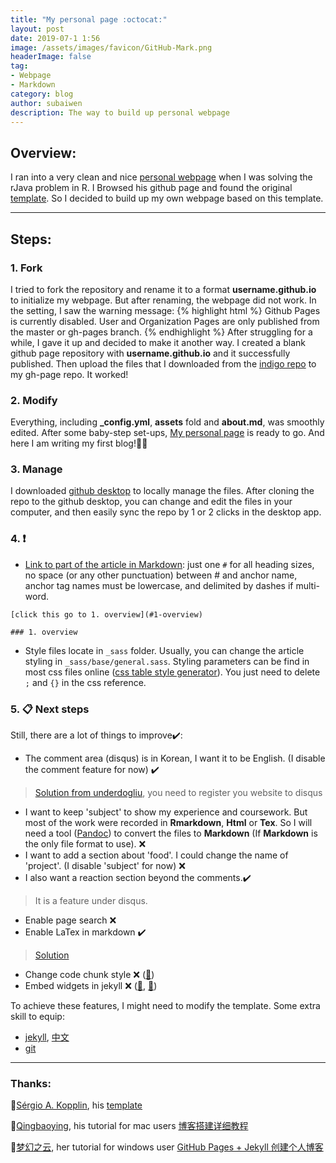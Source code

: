 ```yaml
---
title: "My personal page :octocat:"
layout: post
date: 2019-07-1 1:56
image: /assets/images/favicon/GitHub-Mark.png
headerImage: false
tag:
- Webpage
- Markdown
category: blog
author: subaiwen
description: The way to build up personal webpage
---
```


## Overview:

I ran into a very clean and nice [personal webpage](https://zhiyzuo.github.io/installation-rJava/) when I was solving the rJava problem in R. I Browsed his github page and found the original [template](https://github.com/sergiokopplin/indigo). So I decided to build up my own webpage based on this template.

---

## Steps:

### 1. Fork

I tried to fork the repository and rename it to a format **username.github.io** to initialize my webpage. But after renaming, the webpage did not work. In the setting, I saw the warning message: 
{% highlight html %}
Github Pages is currently disabled. User and Organization Pages are only published from the master or gh-pages branch.
{% endhighlight %}
After struggling for a while, I gave it up and decided to make it another way. I created a blank github page repository with **username.github.io** and it successfully published. Then upload the files that I downloaded from the [indigo repo](https://github.com/sergiokopplin/indigo) to my gh-page repo. It worked!

### 2. Modify

Everything, including **_config.yml**, **assets** fold and **about.md**, was smoothly edited. After some baby-step set-ups, [My personal page](https://subaiwen.github.io) is ready to go. And here I am writing my first blog!🍷🍷 

### 3. Manage

I downloaded [github desktop](https://desktop.github.com/) to locally manage the files. After cloning the repo to the github desktop, you can change and edit the files in your computer, and then easily sync the repo by 1 or 2 clicks in the desktop app.

### 4. ❗️
- [Link to part of the article in Markdown](https://stackoverflow.com/questions/2822089/how-to-link-to-part-of-the-same-document-in-markdown): just one `#` for all heading sizes, no space (or any other punctuation) between # and anchor name, anchor tag names must be lowercase, and delimited by dashes if multi-word.

```
[click this go to 1. overview](#1-overview)

### 1. overview
```

- Style files locate in `_sass` folder. Usually, you can change the article styling in `_sass/base/general.sass`. Styling parameters can be find in most css files online ([css table style generator](https://divtable.com/table-styler/)). You just need to delete `;` and `{}` in the css reference.


### 5. 📋 Next steps

Still, there are a lot of things to improve✔️:

* The comment area (disqus) is in Korean, I want it to be English. (I disable the comment feature for now) ✔️   
> [Solution from underdogliu](https://github.com/sergiokopplin/indigo/issues/388), you need to register you website to disqus
* I want to keep 'subject' to show my experience and coursework. But most of the work were recorded in **Rmarkdown**, **Html** or **Tex**. So I will need a tool ([Pandoc](https://pandoc.org/index.htm)) to convert the files to **Markdown** (If **Markdown** is the only file format to use). ❌
* I want to add a section about 'food'. I could change the name of 'project'. (I disable 'subject' for now) ❌
* I also want a reaction section beyond the comments.✔️ 
> It is a feature under disqus.
* Enable page search ❌
* Enable LaTex in markdown ✔️  
> [Solution](http://zjuwhw.github.io/2017/06/04/MathJax.html)
* Change code chunk style ❌ ([🔗](https://github.com/sergiokopplin/indigo/issues/214))
* Embed widgets in jekyll ❌ ([🔗](https://github.com/nathancy/jekyll-embed-video), [🔗](https://datavizforall.org/iframe-github.html))

To achieve these features, I might need to modify the template. Some extra skill to equip:

* [jekyll](https://jekyllrb.com/), [中文](https://www.jekyll.com.cn/)
* [git](https://www.liaoxuefeng.com/wiki/896043488029600)

---
### Thanks:
🔗[Sérgio A. Kopplin](https://koppl.in/), his [template](https://koppl.in/indigo/)

🔗[Qingbaoying](https://github.com/qiubaiying), his tutorial for mac users [博客搭建详细教程](https://github.com/qiubaiying/qiubaiying.github.io/wiki/博客搭建详细教程)

🔗[梦幻之云](https://agcaiyun.github.io/), her tutorial for windows user [GitHub Pages + Jekyll 创建个人博客](https://www.jianshu.com/p/9535334ffd54)
